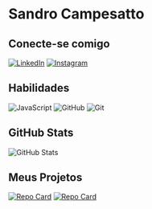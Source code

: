 # Sandro Campesatto

## Conecte-se comigo
[![LinkedIn](https://img.shields.io/badge/LinkedIn-000?style=for-the-badge&logo=linkedin&logoColor=0E76A8)](https://www.linkedin.com/in/sandro-campesatto-915a6b1b4)
[![Instagram](https://img.shields.io/badge/Instagram-000?style=for-the-badge&logo=instagram)](https://www.instagram.com/campesattojr/)

## Habilidades
![JavaScript](https://img.shields.io/badge/JavaScript-000?style=for-the-badge&logo=javascript)
![GitHub](https://img.shields.io/badge/GitHub-181717.svg?style=for-the-badge&logo=GitHub&logoColor=white)
![Git](https://img.shields.io/badge/Git-F05032.svg?style=for-the-badge&logo=Git&logoColor=white)

## GitHub Stats
![GitHub Stats](https://github-readme-stats.vercel.app/api?username=CampesattoJr&theme=transparent&bg_color=000&border_color=30A3DC&show_icons=true&icon_color=30A3DC&title_color=E94D5F&text_color=FFF&)

## Meus Projetos
[![Repo Card](https://github-readme-stats.vercel.app/api/pin/?username=CampesattoJr&repo=dio-lab-open-source&bg_color=000&border_color=30A3DC&show_icons=true&icon_color=30A3DC&title_color=E94D5F&text_color=FFF)](https://github.com/CampesattoJr/dio-lab-open-source.git)
[![Repo Card](https://github-readme-stats.vercel.app/api/pin/?username=CampesattoJr&repo=Projeto-felipao-DIO&bg_color=000&border_color=30A3DC&show_icons=true&icon_color=30A3DC&title_color=E94D5F&text_color=FFF)](https://github.com/CampesattoJr/dio-lab-open-source.git)
